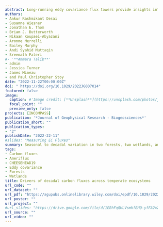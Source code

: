 ```yaml
---
abstract: Long-running eddy covariance flux towers provide insights into how the terrestrial carbon cycle operates over multiple time scales. Here, we evaluated variation in net ecosystem exchange (NEE) of carbon dioxide (CO2) across the Chequamegon Ecosystem-Atmosphere Study (ChEAS) Ameriflux core site cluster in the upper Great Lakes region of the USA from 1997-2020. The tower network included two mature hardwood forests with differing management regimes (US-WCr and US-Syv), two fen wetlands with varying exposure and vegetation (US-Los and US-ALQ), and a very tall (400 m) landscape-level tower (US-PFa). Together, they provided over 70 site-years of observations. The 19-tower CHEESEHEAD19 campaign centered around US-PFa provided additional information on the spatial variation of NEE. Decadal variability was present in all long-term sites, but cross-site coherence in interannual NEE in the earlier part of the record became decoupled with time. NEE at the tall tower transitioned from carbon source to sink to a more variable period over 24 years. Respiration had a greater effect than photosynthesis on driving variations in NEE at all sites. A declining snowpack offset potential increases in assimilation from warmer springs, as less-insulated soils delayed start of spring green-up. No direct CO2 fertilization trend was noted in gross primary productivity, but influenced maximum net assimilation. Direct upscaling of stand-scale sites led to a larger net sink than the landscape tower. These results highlight the value of clustered, long-term carbon flux observations for understanding the diverse links between carbon and climate and the challenges of upscaling observations.
authors:
- Ankur Rashmikant Desai
- Susanne Wiesner
- Jonathan E. Thom
- Brian J. Butterworth
- Nikaan Koupaei-Abyazani
- Aronne Merrelli
- Bailey Murphy
- Andi Syahid Muttaqin
- Sreenath Paleri
#- '**Ammara Talib**'
- admin
- Jessica Turner
- James Mineau
- and Paul Christopher Stoy
date: "2022-11-22T00:00:00Z"
doi: " https://doi.org/10.1029/2022JG007014"
featured: false
image:
  caption: #'Image credit: [**Unsplash**](https://unsplash.com/photos/jdD8gXaTZsc)'#
  focal_point: ""
  preview_only: false
projects: [INCOMPASS]
publication: '*Journal of Geophysical Research - Biogeosciences*'
publication_short: ""
publication_types:
- "2"
publishDate: "2022-22-11"
#slides: "Measuring EC Fluxes"
summary: Seasonal to decadal variation in two forests, two wetlands, and a tall tower responded differently to climate, phenology, and disturbance. 
tags:
- Carbon fluxes
- Ameriflux
- CHEESEHEAD19
- Eddy covariance
- Forests
- Wetlands
title: Drivers of decadal carbon fluxes across temperate ecosystems
url_code: ""
url_dataset: ""
url_pdf: "https://agupubs.onlinelibrary.wiley.com/doi/epdf/10.1029/2022JG007014"
url_poster: ""
url_project: ""
#url_slides: "https://drive.google.com/file/d/1EBhFqQHLVsmkfEHQ-yfFA2xZRrGaih_c/view?usp=sharing"
url_source: ""
url_video: ""
---
```

